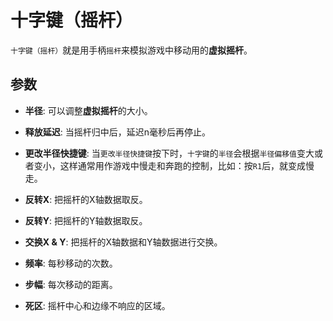 # 十字键（摇杆）

`十字键（摇杆）`就是用手柄`摇杆`来模拟游戏中移动用的**虚拟摇杆**。

## 参数

* **半径**: 可以调整**虚拟摇杆**的大小。

* **释放延迟**: 当摇杆归中后，延迟n毫秒后再停止。

* **更改半径快捷键**: 当`更改半径快捷键`按下时，`十字键`的`半径`会根据`半径偏移值`变大或者变小，这样通常用作游戏中慢走和奔跑的控制，比如：按`R1`后，就变成慢走。

* **反转X**: 把摇杆的X轴数据取反。

* **反转Y**: 把摇杆的Y轴数据取反。

* **交换X & Y**: 把摇杆的X轴数据和Y轴数据进行交换。

* **频率**: 每秒移动的次数。

* **步幅**: 每次移动的距离。

* **死区**: 摇杆中心和边缘不响应的区域。